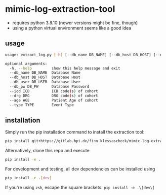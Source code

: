 # mimic-log-extraction-tool

- requires python 3.8.10 (newer versions might be fine, though)
- using a python virtual environment seems like a good idea

## usage

```bash
usage: extract_log.py [-h] [--db_name DB_NAME] [--db_host DB_HOST] [--db_user DB_USER] [--db_pw DB_PW] [--icd ICD] [--drg DRG] [--age AGE] [--type TYPE]

optional arguments:
  -h, --help         show this help message and exit
  --db_name DB_NAME  Database Name
  --db_host DB_HOST  Database Host
  --db_user DB_USER  Database User
  --db_pw DB_PW      Database Password
  --icd ICD          ICD code(s) of cohort
  --drg DRG          DRG code(s) of cohort
  --age AGE          Patient Age of cohort
  --type TYPE        Event Type
```

## installation

Simply run the pip installation command to install the extraction tool:

```bash
pip install git+https://gitlab.hpi.de/finn.klessascheck/mimic-log-extraction-tool
```

Alternatively, clone this repo and execute

```bash
pip install -e .
```

For development and testing, all dev dependencies can be installed using

```bash
pip install -e .[dev]
```

If you're using `zsh`, escape the square brackets: `pip install -e .\[dev\]`
